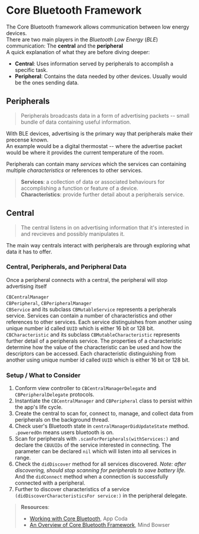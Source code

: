# Core Bluetooth Framework


The Core Bluetooth framework allows communication between low energy devices.\
There are two main players in the *Bluetooth Low Energy* (*BLE*) communication: The **central** and the **peripheral**\
A quick explanation of what they are before diving deeper:

- **Central**: Uses information served by peripherals to accomplish a specific task.
- **Peripheral**: Contains the data needed by other devices. Usually would be the ones sending data.

## Peripherals

> Peripherals broadcasts data in a form of advertising packets -- small bundle of data containing useful information.

With BLE devices, advertising is the primary way that peripherals make their precense known. \
An example would be a digital thermostat -- where the advertise packet would be where it provides the current temperature of the room.

Peripherals can contain many *services* which the services can containing multiple *characteristics* or references to other services.

> **Services**: a collection of data or associated behaviours for accomplishing a function or feature of a device.\
> **Characteristics**: provide further detail about a peripherals service.


## Central

> The central listens in on advertising information that it's interested in and revcieves and possibly manipulates it.

The main way centrals interact with peripherals are through exploring what data it has to offer.


### Central, Peripherals, and Peripheral Data

Once a peripheral connects with a central, the peripheral will stop advertising itself

`CBCentralManager`\
`CBPeripheral`, `CBPeripheralManager`\
`CBService` and its subclass `CBMutableService` represents a peripherals service. Services can contain a number of characteristics and other references to other services. Each service distinguishes from another using unique number id called `UUID` which is either 16 bit or 128 bit.\
`CBCharacteristic` and its subclass `CBMutableCharacteristic` represents further detail of a peripherals service. The properties of a characteristic determine how the value of the characteristic can be used and how the descriptors can be accessed. Each characteristic distinguishing from another using unique number id called `UUID` which is either 16 bit or 128 bit.

### Setup / What to Consider

1. Conform view controller to `CBCentralManagerDelegate` and `CBPeripheralDelegate` protocols.
2. Instantiate the `CBCentralManager` and `CBPeripheral` class to persist within the app's life cycle.
3. Create the central to scan for, connect to, manage, and collect data from peripherals on the background thread.
4. Check user's Bluetooth state in `centralManagerDidUpdateState` method. `.poweredOn` means users bluetooth is on.
5. Scan for peripherals with `.scanForPeripherals(withServices:)` and declare the `CBUUIDs` of the service interested in connecting. The parameter can be declared `nil` which will listen into all services in range.
6. Check the `didDiscover` method for all services discovered. *Note: after discovering, should stop scanning for peripherals to save battery life.* And the `didConnect` method when a connection is successfully connected with a peripheral.
7. Further to discover characteristics of a service `(didDiscoverCharacteristicsFor service:)` in the peripheral delegate.

> **Resources**:
> - [Working with Core Bluetooth](https://www.appcoda.com/core-bluetooth/), App Coda
> - [An Overview of Core Bluetooth Framework](https://mindbowser.com/core-bluetooth-framework/), Mind Bowser

